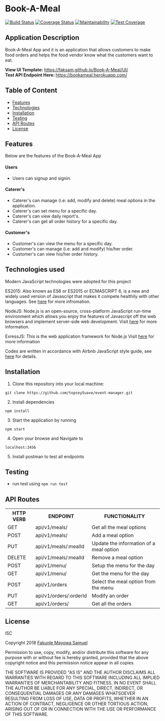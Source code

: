 # Book-A-Meal

[![Build Status](https://travis-ci.org/faksam/Book-A-Meal.svg?branch=develop)](https://travis-ci.org/faksam/Book-A-Meal) [![Coverage Status](https://coveralls.io/repos/github/faksam/Book-A-Meal/badge.svg?branch=develop)](https://coveralls.io/github/faksam/Book-A-Meal?branch=develop) [![Maintainability](https://api.codeclimate.com/v1/badges/a99a88d28ad37a79dbf6/maintainability)](https://codeclimate.com/github/codeclimate/codeclimate/maintainability) [![Test Coverage](https://api.codeclimate.com/v1/badges/a99a88d28ad37a79dbf6/test_coverage)](https://codeclimate.com/github/codeclimate/codeclimate/test_coverage)


## Application Description
Book-A-Meal App and it is an application that allows customers to make food orders and helps the food vendor know what the customers want to eat.

<b> View UI Template:</b> https://faksam.github.io/Book-A-Meal/UI/
 <br/><b> Test API Endpoint Here: </b> https://bookameal.herokuapp.com/
## Table of Content

 * [Features](#features)
 * [Technologies](#technologies)
 * [Installation](#installation)
 * [Testing](#testing)
 * [API Routes](#api-routes)
 * [License](#license)

## Features
Below are the features of the Book-A-Meal App
####  Users
* Users can signup and signin.
#### Caterer's
* Caterer's can manage (i.e: add, modify and delete) meal options in the application.
* Caterer's can set menu for a specific day.
* Caterer's can view daily report's.
* Caterer's can get all order history for a specific day.
#### Customer's
* Customer's can view the menu for a specific day.
* Customer's can manage (i.e: add and modify) his/her order.
* Customer's can view his/her order history.

## Technologies used

Modern JavaScript technologies were adopted for this project

ES2015: Also known as ES6 or ES2015 or ECMASCRIPT 6, is a new and widely used version of Javascript
that makes it compete healthily with other languages. See [here](https://en.wikipedia.org/wiki/ECMAScript) for more infromation.

NodeJS: Node.js is an open-source, cross-platform JavaScript run-time environment which allows you enjoy the features of Javascript off the web browsers and implement server-side web development.
Visit [here](https://nodejs.org/en/) for more information.

ExressJS: This is the web application framework for Node.js
Visit [here](https://expressjs.com) for more information

Codes are written in accordance with Airbnb JavaScript style guide, see [here](https://github.com/airbnb/javascript) for details.

## Installation
1. Clone this repository into your local machine:

`git clone https://github.com/topseySuave/event-manager.git`

2. Install dependencies

`npm install`

3. Start the application by running

`npm start`

4. Open your browse and Navigate to

`localhost:3456`

5. Install postman to test all endpoints

## Testing

- run test using `npm run test`    

## API Routes

<table>
<tr><th>HTTP VERB</th><th>ENDPOINT</th><th>FUNCTIONALITY</th></tr>

<tr><td>GET</td> <td>api/v1/meals/</td> <td>Get all the meal options</td></tr>

<tr><td>POST</td> <td>api/v1/meals/</td>  <td>Add a meal option</td></tr>

<tr><td>PUT</td> <td>api/v1/meals/:mealId</td>  <td>Update the information of a meal option</td></tr>

<tr><td>DELETE</td> <td>api/v1/meals/:mealId</td>  <td>Remove a meal option</td></tr>


<tr><td>POST</td> <td>api/v1/menu/</td> <td>Setup the menu for the day</td></tr>

<tr><td>GET</td> <td>api/v1/menu/</td> <td>Get the menu for the day</td></tr>


<tr><td>POST</td> <td>api/v1/orders</td>  <td>Select the meal option from the menu</td></tr>

<tr><td>PUT</td> <td>api/v1/orders/:orderId</td>  <td>Modify an order</td></tr>

<tr><td>GET</td> <td>api/v1/orders/</td> <td>Get all the orders</td></tr>
</table>

## License
ISC

Copyright 2018 [Fakunle Mayowa Samuel](http://fakunlesamuel.com)

Permission to use, copy, modify, and/or distribute this software for any purpose with or without fee is hereby granted, provided that the above copyright notice and this permission notice appear in all copies.

THE SOFTWARE IS PROVIDED "AS IS" AND THE AUTHOR DISCLAIMS ALL WARRANTIES WITH REGARD TO THIS SOFTWARE INCLUDING ALL IMPLIED WARRANTIES OF MERCHANTABILITY AND FITNESS. IN NO EVENT SHALL THE AUTHOR BE LIABLE FOR ANY SPECIAL, DIRECT, INDIRECT, OR CONSEQUENTIAL DAMAGES OR ANY DAMAGES WHATSOEVER RESULTING FROM LOSS OF USE, DATA OR PROFITS, WHETHER IN AN ACTION OF CONTRACT, NEGLIGENCE OR OTHER TORTIOUS ACTION, ARISING OUT OF OR IN CONNECTION WITH THE USE OR PERFORMANCE OF THIS SOFTWARE.
